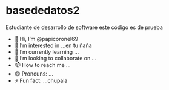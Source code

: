 # basededatos2
Estudiante de desarrollo de software este código es de prueba
- 👋 Hi, I’m @papicoronel69
- 👀 I’m interested in ...en tu ñaña
- 🌱 I’m currently learning ...
- 💞️ I’m looking to collaborate on ...
- 📫 How to reach me ...
- 😄 Pronouns: ...
- ⚡ Fun fact: ...chupala
